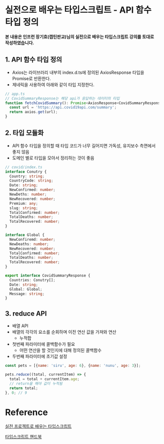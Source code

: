 # 실전으로 배우는 타입스크립트 - API 함수 타입 정의

**본 내용은 인프런 장기효(캡틴판교)님의 실전으로 배우는 타입스크립트 강의를 토대로 작성하였습니다.**



## 1. API 함수 타입 정의

* Axios는 라이브러리 내부의 index.d.ts에 정의된 AxiosResponse 타입을 Promise로 반환한다.
* 제네릭을 사용하여 아래와 같이 타입 지정한다.

```TypeScript
// app.ts
// CovidSummaryResponse는 해당 api가 응답하는 데이터의 타입
function fetchCovidSummary(): Promise<AxiosResponse<CovidSummaryResponse>> {
  const url = 'https://api.covid19api.com/summary';
  return axios.get(url);
}
```



## 2. 타입 모듈화

* API 함수 타입을 정의할 때 타입 코드가 너무 길어지면 가독성, 유지보수 측면에서 좋지 않음
* 도메인 별로 타입을 모아서 정리하는 것이 좋음

```TypeScript
// covid/index.ts
interface Conutry {
  Country: string;
  CountryCode: string;
  Date: string;
  NewConfirmed: number;
  NewDeths: number;
  NewRecovered: number;
  Premium: any;
  slug: string;
  TotalConfirmed: number;
  TotalDeaths: number;
  TotalRecovered: number;
}

interface Global {
  NewConfiremd: number;
  NewDeaths: number;
  NewRecovered: number;
  TotalConfirmed: number;
  TotalDeaths: number;
  TotalRecovered: number;
}

export interface CovidSummaryResponse {
  Countries: Conutry[];
  Date: string;
  Global: Global;
  Message: string;
}

```



## 3. reduce API

* 배열 API
* 배열의 각각의 요소를 순회하며 이전 연산 값을 가져와 연산
  * 누적합
* 첫번째 파라미터에 콜백함수가 필요
  * 어떤 연산을 할 것인지에 대해 정의된 콜백함수
* 두번째 파라미터에 초기값 설정

```JavaScript
const pets = [{name: 'siru', age: 6}, {name: 'nunu', age: 3}];

pets.reduce((total, currentItem) => {
  total = total + currentItem.age;
  // return을 해야 값이 누적됨
  return total;
}, 0; // 9
```

# Reference

[실전 프로젝트로 배우는 타입스크립트](https://www.inflearn.com/course/타입스크립트-실전/dashboard)

[타입스크립트 핸드북](https://joshua1988.github.io/ts/intro.html)